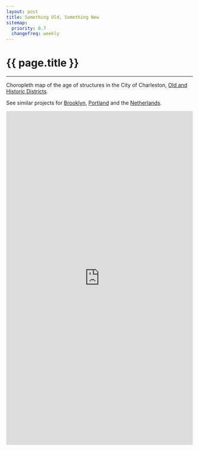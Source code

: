 ```yaml
---
layout: post
title: Something Old, Something New
sitemap:
  priority: 0.7
  changefreq: weekly
---
```


# {{ page.title }}
---------------------------------------

Choropleth map of the age of structures in the City of Charleston, [Old and Historic Districts](http://www.charleston-sc.gov/DocumentCenter/View/1270).

See similar projects for [Brooklyn](http://bklynr.com/block-by-block-brooklyns-past-and-present/), [Portland](http://www.theatlanticcities.com/neighborhoods/2013/07/vivid-mesmerizing-map-age-buildings-portland/6196/) and the [Netherlands](http://dev.citysdk.waag.org/buildings/).

<iframe width='100%' height='900' style='border:0' src='https://a.tiles.mapbox.com/v3/sethrylan.gi7o1lid/mm/zoompan,zoomwheel,geocoder,legend,share.html?secure=1#14/32.7871/-79.9451'></iframe>

